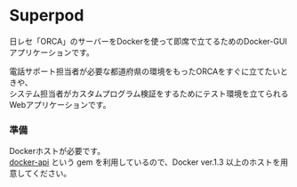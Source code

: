 # Superpod
日レセ「ORCA」のサーバーをDockerを使って即席で立てるためのDocker-GUIアプリケーションです。

電話サポート担当者が必要な都道府県の環境をもったORCAをすぐに立てたいときや、<br/>
システム担当者がカスタムプログラム検証をするためにテスト環境を立てられるWebアプリケーションです。

### 準備
Dockerホストが必要です。<br/>
[docker-api](https://github.com/swipely/docker-api) という gem を利用しているので、Docker ver.1.3 以上のホストを用意してください。

